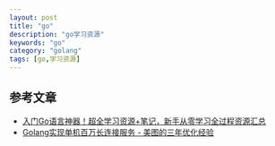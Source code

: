 ```yaml
---
layout: post
title: "go"
description: "go学习资源"
keywords: "go"
category: "golang"
tags: [go,学习资源]
---
```


## 参考文章
- [入门Go语言神器！超全学习资源+笔记，新手从零学习全过程资源汇总 ](http://www.sohu.com/a/335887439_610300)
- [Golang实现单机百万长连接服务 - 美图的三年优化经验](https://mp.weixin.qq.com/s/hDTTJxyduHYqppYIYTwx1g)